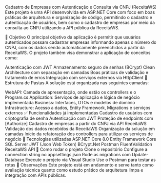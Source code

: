 Cadastro de Empresas com Autenticação e Consulta via CNPJ (ReceitaWS)
Este projeto é uma API desenvolvida em ASP.NET Core com foco em boas práticas de arquitetura e organização de código, permitindo o cadastro e autenticação de usuários, bem como o cadastro de empresas por meio da consulta ao CNPJ utilizando a API pública da ReceitaWS.

🎯 Objetivo
O principal objetivo da aplicação é permitir que usuários autenticados possam cadastrar empresas informando apenas o número do CNPJ, com os dados sendo automaticamente preenchidos a partir da ReceitaWS. O projeto também visa demonstrar a aplicação de conceitos como:

Autenticação com JWT
Armazenamento seguro de senhas (BCrypt)
Clean Architecture com separação em camadas
Boas práticas de validação e tratamento de erros
Integração com serviços externos via HttpClient
🧱 Estrutura de Pastas
A solução está organizada nas seguintes camadas:

WebAPI: Camada de apresentação, onde estão os controllers e o Program.cs
Application: Serviços de aplicação e lógica de negócio implementada
Business: Interfaces, DTOs e modelos de domínio
Infrastructure: Acesso a dados, Entity Framework, Migrations e serviços externos
✅ Funcionalidades já implementadas
Cadastro de usuários com criptografia de senha
Autenticação com JWT
Proteção de endpoints com [Authorize]
Cadastro de empresas a partir do CNPJ via API ReceitaWS
Validação dos dados recebidos da ReceitaWS
Organização da solução em camadas
Início da refatoração dos controllers para utilizar os serviços de negócio
📌 Tecnologias utilizadas
ASP.NET Core 8.0
Entity Framework Core
SQL Server
JWT (Json Web Token)
BCrypt.Net
Postman
FluentValidation
ReceitaWS API
🚀 Como rodar o projeto
Clone o repositório
Configure a connection string no appsettings.json
Rode as migrations com Update-Database
Execute o projeto via Visual Studio
Use o Postman para testar as rotas
📎 Observações
Este projeto está em andamento e serve tanto como avaliação técnica quanto como estudo prático de arquitetura limpa e integração com APIs públicas.
